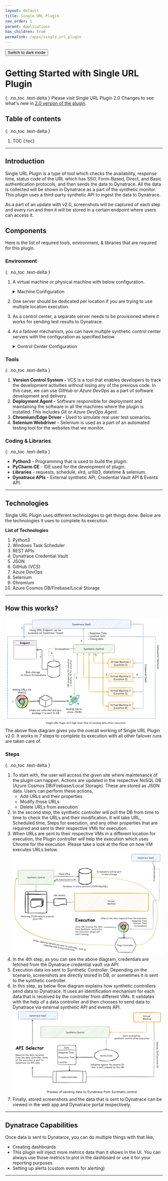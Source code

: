 ```yaml
---
layout: default
title: Single URL Plugin
nav_order: 1
parent: Applications
has_children: true
permalink: /apps/single_url_plugin
---
```

<button class="btn js-toggle-dark-mode">Switch to dark mode</button>

<script>
const toggleDarkMode = document.querySelector('.js-toggle-dark-mode');

jtd.addEvent(toggleDarkMode, 'click', function(){
  if (jtd.getTheme() === 'dark') {
    jtd.setTheme('light');
    toggleDarkMode.textContent = 'Switch to dark mode';
  } else {
    jtd.setTheme('dark');
    toggleDarkMode.textContent = 'Return to the light side';
  }
});
</script>

# Getting Started with Single URL Plugin
{: .no_toc .text-delta }
Please visit Single URL Plugin 2.0 Changes to see what's new in [2.0 version of the plugin](https://dt-transform.com/docs/apps/single_url_plugin/v2). 

## Table of contents
{: .no_toc .text-delta }

1. TOC
{:toc}

---

## Introduction
Single URL Plugin is a type of tool which checks the availability, response time, status code of the URL which has SSO, Form-Based, Direct, and Basic authentication protocols, and then sends the data to Dynatrace. All the data is collected will be shown in Dynatrace as a part of the synthetic monitor. This plugin uses a third-party synthetic API to ingest the data to Dynatrace. 

As a part of an update with v2.0, screenshots will be captured of each step and every run and then it will be stored in a certain endpoint where users can access it. 

## Components
Here is the list of required tools, environment, & libraries that are required for this plugin.

### Environment
{: .no_toc .text-delta }
1. A virtual machine or physical machine with below configuration.
    
    <details>
      <summary>Machine Configuration</summary>
  
      **Configuration**
      - Windows Server 2016/2019 or Windows 7/8.1/10
      - 4 vCPUs
      - 8 GB RAM
      - Minimum 100 GB disk space in OS Partition
    </details>

2. One server should be dedicated per location if you are trying to use multiple location execution. 
3. As a control center, a separate server needs to be provisioned where it works for sending test results to Dynatrace.
4. As a failover mechanism, you can have multiple synthetic control center servers with the configuration as specified below.
    
    <details>
      <summary>Control Center Configuration</summary>
  
      **Configuration**
      - Windows Server 2016/2019 or Windows 7/8.1/10
      - 8 vCPUs
      - 16 GB RAM
      - Minimum 100 GB diskspace in OS Partition
    </details>

### Tools
{: .no_toc .text-delta }
1. **Version Control System -** VCS is a tool that enables developers to track the development activities without losing any of the previous code. In this case, we can use *GitHub* or *Azure DevOps* as a part of software development and delivery.
2. **Deployment Agent -** Software responsible for deployment and maintaining the software in all the machines where the plugin is installed. This includes *Git* or *Azure DevOps Agent*. 
3. **Chromium/Edge Driver -** Used to simulate real user test scenarios.
4. **Selenium Webdriver -** Selenium is used as a part of an automated testing tool for the websites that we monitor.

### Coding & Libraries
{: .no_toc .text-delta }
- **Python3** - Programming that is used to build the plugin.
- **PyCharm CE** - IDE used for the development of plugin.
- **Libraries** - requests, schedule, xlrd, urllib3, datetime & selenium.
- **Dynatrace APIs** - External synthetic API, Credential Vault API & Events API.

---

## Technologies
Single URL Plugin uses different technologies to get things done. Below are the technologies it uses to complete its execution.

**List of Technologies**
1. Python3
2. Windows Task Scheduler
3. REST APIs
4. Dynatrace Credential Vault
5. JSON
6. GitHub (VCS)
7. Azure DevOps
8. Selenium
9. Chromium
10. Azure Cosmos DB/Firebase/Local Storage

---

## How this works?
![](../../assets/images/sup/SUP_Flow.png)
The above flow diagram gives you the overall working of Single URL Plugin v2.0. It works in 7 steps to complete its execution with all other failover runs are taken care of. 

### Steps
{: .no_toc .text-delta }
1. To start with, the user will access the given site where maintenance of the plugin can happen. Actions are updated in the respective NoSQL DB (Azure Cosmos DB/Firebase/Local Storage). These are stored as JSON data. Users can perform these actions, 
    - Add URLs and their properties
    - Modify those URLs
    - Delete URLs from execution
2. In the second step, the synthetic controller will poll the DB from time to time to check the URLs and their modification. It will take URL, Scheduled time, Steps for execution, and any other properties that are required and sent to their respective VMs for execution.
3. When URLs are sent to their respective VMs in a different location for execution, the Plugin controller will help the execution which uses Chrome for the execution. Please take a look at the flow on how VM executes URLs below.
    ![](../../assets/images/sup/Execution.png)
4. In the 4th step, as you can see the above diagram, credentials are fetched from the Dynatrace credential vault via API.
5. Execution data ios sent to Synthetic Controller. Depending on the scenario, screenshots are directly stored in DB, or sometimes it is sent to the synthetic controller.
6. In this step, as below flow diagram explains how synthetic controllers send data to Dynatrace. It uses an identification mechanism for each data that is received by the controller from different VMs. It validates with the help of a data controller and then chooses to send data to Dynatrace via external synthetic API and events API.
    ![](../../assets/images/sup/Synthetic_Controller.png)
7. Finally, stored screenshots and the data that is sent to Dynatrace can be viewed in the web app and Dynatrace portal respectively.

---

## Dynatrace Capabilities
Once data is sent to Dynatarce, you can do multiple things with that like, 
- Creating dashboards
- This plugin will inject more metrics data than it shows in the UI. You can always use those metrics to plot in the dashboard or use it for your reporting purposes.
- Setting up alerts (custom events for alerting)

---